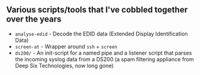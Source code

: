 ## Various scripts/tools that I've cobbled together over the years

*  `analyse-edid` - Decode the EDID data (Extended Display Identification Data)
*  `screen-at` - Wrapper around `ssh` + `screen`
*  `ds200/` - An init-script for a named pipe and a listener script that parses the incoming syslog data from a DS200 (a spam filtering appliance from Deep Six Technologies, now long gone)
